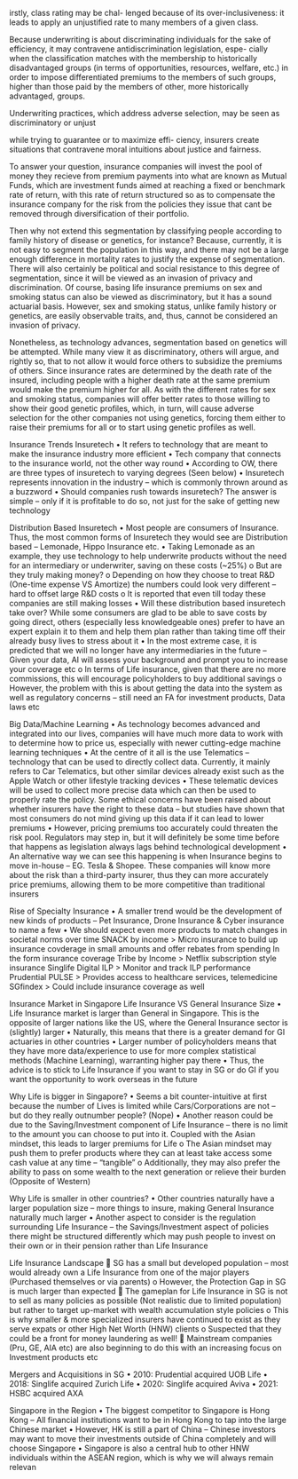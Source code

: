 irstly, class rating may be chal-
lenged because of its over-inclusiveness: it leads
to apply an unjustified rate to many members of
a given class.

Because underwriting is about discriminating
individuals for the sake of efficiency, it may
contravene antidiscrimination legislation, espe-
cially when the classification matches with the
membership to historically disadvantaged groups
(in terms of opportunities, resources, welfare,
etc.) in order to impose differentiated premiums
to the members of such groups, higher than those
paid by the members of other, more historically
advantaged, groups.

Underwriting
practices,
which
address
adverse selection, may be seen as discriminatory
or unjust

while trying to guarantee or to maximize effi-
ciency, insurers create situations that contravene
moral intuitions about justice and fairness.

To answer your question, insurance companies will invest the pool of money they recieve from premium payments into what are known as Mutual Funds, which are investment funds aimed at reaching a fixed or benchmark rate of return, with this rate of return structured so as to compensate the insurance company for the risk from the policies they issue that cant be removed through diversification of their portfolio.

Then why not extend this segmentation by classifying people according to family history of disease or genetics, for instance? Because, currently, it is not easy to segment the population in this way, and there may not be a large enough difference in mortality rates to justify the expense of segmentation. There will also certainly be political and social resistance to this degree of segmentation, since it will be viewed as an invasion of privacy and discrimination. Of course, basing life insurance premiums on sex and smoking status can also be viewed as discriminatory, but it has a sound actuarial basis. However, sex and smoking status, unlike family history or genetics, are easily observable traits, and, thus, cannot be considered an invasion of privacy.

Nonetheless, as technology advances, segmentation based on genetics will be attempted. While many view it as discriminatory, others will argue, and rightly so, that to not allow it would force others to subsidize the premiums of others. Since insurance rates are determined by the death rate of the insured, including people with a higher death rate at the same premium would make the premium higher for all. As with the different rates for sex and smoking status, companies will offer better rates to those willing to show their good genetic profiles, which, in turn, will cause adverse selection for the other companies not using genetics, forcing them either to raise their premiums for all or to start using genetic profiles as well.








Insurance Trends
Insuretech
•	It refers to technology that are meant to make the insurance industry more efficient
•	Tech company that connects to the insurance world, not the other way round
•	According to OW, there are three types of insuretech to varying degrees (Seen below)
•	Insuretech represents innovation in the industry – which is commonly thrown around as a buzzword
•	Should companies rush towards insuretech? The answer is simple – only if it is profitable to do so, not just for the sake of getting new technology

 





Distribution Based Insuretech
•	Most people are consumers of Insurance. Thus, the most common forms of Insuretech they would see are Distribution based – Lemonade, Hippo Insurance etc.
•	Taking Lemonade as an example, they use technology to help underwrite products without the need for an intermediary or underwriter, saving on these costs (~25%)
o	But are they truly making money? 
o	Depending on how they choose to treat R&D (One-time expense VS Amortize) the numbers could look very different – hard to offset large R&D costs
o	It is reported that even till today these companies are still making losses
•	Will these distribution based insuretech take over? While some consumers are glad to be able to save costs by going direct, others (especially less knowledgeable ones) prefer to have an expert explain it to them and help them plan rather than taking time off their already busy lives to stress about it
•	In the most extreme case, it is predicted that we will no longer have any intermediaries in the future – Given your data, AI will assess your background and prompt you to increase your coverage etc
o	In terms of Life insurance, given that there are no more commissions, this will encourage policyholders to buy additional savings
o	However, the problem with this is about getting the data into the system as well as regulatory concerns – still need an FA for investment products, Data laws etc

Big Data/Machine Learning
•	As technology becomes advanced and integrated into our lives, companies will have much more data to work with to determine how to price us, especially with newer cutting-edge machine learning techniques
•	At the centre of it all is the use Telematics – technology that can be used to directly collect data. Currently, it mainly refers to Car Telematics, but other similar devices already exist such as the Apple Watch or other lifestyle tracking devices
•	These telematic devices will be used to collect more precise data which can then be used to properly rate the policy. Some ethical concerns have been raised about whether insurers have the right to these data – but studies have shown that most consumers do not mind giving up this data if it can lead to lower premiums
•	However, pricing premiums too accurately could threaten the risk pool. Regulators may step in, but it will definitely be some time before that happens as legislation always lags behind technological development
•	An alternative way we can see this happening is when Insurance begins to move in-house – EG. Tesla & Shopee. These companies will know more about the risk than a third-party insurer, thus they can more accurately price premiums, allowing them to be more competitive than traditional insurers

Rise of Specialty Insurance
•	A smaller trend would be the development of new kinds of products – Pet Insurance, Drone Insurance & Cyber insurance to name a few
•	We should expect even more products to match changes in societal norms over time
SNACK by income > Micro insurance to build up insurance covderage in small amounts and offer rebates from spending In the form insurance coverage
Tribe by Income > Netflix subscription style insurance
Singlife Digital ILP > Monitor and track ILP performance
Prudential PULSE > Provides access to healthcare services, telemedicine
SGfindex > Could include insurance coverage as well

Insurance Market in Singapore
Life Insurance VS General Insurance Size
•	Life Insurance market is larger than General in Singapore. This is the opposite of larger nations like the US, where the General Insurance sector is (slightly) larger
•	Naturally, this means that there is a greater demand for GI actuaries in other countries
•	Larger number of policyholders means that they have more data/experience to use for more complex statistical methods (Machine Learning), warranting higher pay there
•	Thus, the advice is to stick to Life Insurance if you want to stay in SG or do GI if you want the opportunity to work overseas in the future

Why Life is bigger in Singapore?
•	Seems a bit counter-intuitive at first because the number of Lives is limited while Cars/Corporations are not – but do they really outnumber people? (Nope)
•	Another reason could be due to the Saving/Investment component of Life Insurance – there is no limit to the amount you can choose to put into it. Coupled with the Asian mindset, this leads to larger premiums for Life
o	The Asian mindset may push them to prefer products where they can at least take access some cash value at any time – “tangible”
o	Additionally, they may also prefer the ability to pass on some wealth to the next generation or relieve their burden (Opposite of Western)

Why Life is smaller in other countries?
•	Other countries naturally have a larger population size – more things to insure, making General Insurance naturally much larger
•	Another aspect to consider is the regulation surrounding Life Insurance – the Savings/Investment aspect of policies there might be structured differently which may push people to invest on their own or in their pension rather than Life Insurance

Life Insurance Landscape
	SG has a small but developed population – most would already own a Life Insurance from one of the major players (Purchased themselves or via parents)
o	However, the Protection Gap in SG is much larger than expected
	The gameplan for Life Insurance in SG is not to sell as many policies as possible (Not realistic due to limited population) but rather to target up-market with wealth accumulation style policies
o	This is why smaller & more specialized insurers have continued to exist as they serve expats or other High Net Worth (HNW) clients
o	Suspected that they could be a front for money laundering as well!
	Mainstream companies (Pru, GE, AIA etc) are also beginning to do this with an increasing focus on Investment products etc

Mergers and Acquisitions in SG 
•	2010: Prudential acquired UOB Life 
•	2018: Singlife acquired Zurich Life 
•	2020: Singlife acquired Aviva 
•	2021: HSBC acquired AXA 

Singapore in the Region
•	The biggest competitor to Singapore is Hong Kong – All financial institutions want to be in Hong Kong to tap into the large Chinese market
•	However, HK is still a part of China – Chinese investors may want to move their investments outside of China completely and will choose Singapore
•	Singapore is also a central hub to other HNW individuals within the ASEAN region, which is why we will always remain relevan